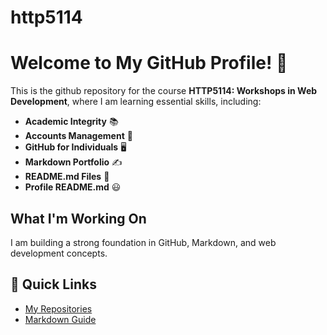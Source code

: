 # http5114

# Welcome to My GitHub Profile! 👋  


This is the github repository for the course **HTTP5114: Workshops in Web Development**, where I am learning essential skills, including:  
- **Academic Integrity** 📚  
- **Accounts Management** 🔐  
- **GitHub for Individuals** 🖥️  
- **Markdown Portfolio** ✍️  
- **README.md Files** 📄  
- **Profile README.md** 😃  

## What I'm Working On  
I am building a strong foundation in GitHub, Markdown, and web development concepts.  

## 📌 Quick Links  
- [My Repositories](https://github.com/omair3)  
- [Markdown Guide](https://omair3.github.io/markdown-portfolio/)  
